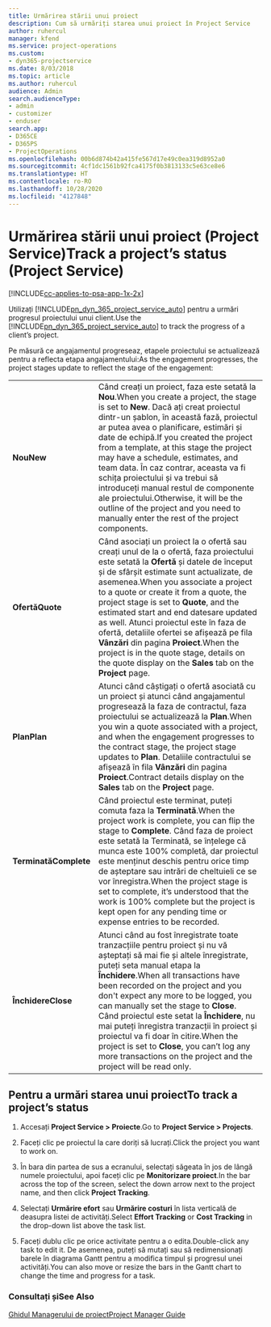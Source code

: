 ```yaml
---
title: Urmărirea stării unui proiect
description: Cum să urmăriți starea unui proiect în Project Service
author: ruhercul
manager: kfend
ms.service: project-operations
ms.custom:
- dyn365-projectservice
ms.date: 8/03/2018
ms.topic: article
ms.author: ruhercul
audience: Admin
search.audienceType:
- admin
- customizer
- enduser
search.app:
- D365CE
- D365PS
- ProjectOperations
ms.openlocfilehash: 00b6d874b42a415fe567d17e49c0ea319d8952a0
ms.sourcegitcommit: 4cf1dc1561b92fca4175f0b3813133c5e63ce8e6
ms.translationtype: HT
ms.contentlocale: ro-RO
ms.lasthandoff: 10/28/2020
ms.locfileid: "4127848"
---
```

# <a name="track-a-projects-status-project-service"></a><span data-ttu-id="7ac8d-103">Urmărirea stării unui proiect (Project Service)</span><span class="sxs-lookup"><span data-stu-id="7ac8d-103">Track a project’s status (Project Service)</span></span>

[!INCLUDE[cc-applies-to-psa-app-1x-2x](../includes/cc-applies-to-psa-app-1x-2x.md)]

<span data-ttu-id="7ac8d-104">Utilizați [!INCLUDE[pn_dyn_365_project_service_auto](../includes/pn-dyn-365-project-service-auto.md)] pentru a urmări progresul proiectului unui client.</span><span class="sxs-lookup"><span data-stu-id="7ac8d-104">Use the [!INCLUDE[pn_dyn_365_project_service_auto](../includes/pn-dyn-365-project-service-auto.md)] to track the progress of a client’s project.</span></span>  

<span data-ttu-id="7ac8d-105">Pe măsură ce angajamentul progreseaz, etapele proiectului se actualizează pentru a reflecta etapa angajamentului:</span><span class="sxs-lookup"><span data-stu-id="7ac8d-105">As the engagement progresses, the project stages update to reflect the stage of the engagement:</span></span>  


|              |                                                                                                                                                                                                                                                                                                  |
|--------------|--------------------------------------------------------------------------------------------------------------------------------------------------------------------------------------------------------------------------------------------------------------------------------------------------|
|   <span data-ttu-id="7ac8d-106">**Nou**</span><span class="sxs-lookup"><span data-stu-id="7ac8d-106">**New**</span></span>    | <span data-ttu-id="7ac8d-107">Când creați un proiect, faza este setată la **Nou**.</span><span class="sxs-lookup"><span data-stu-id="7ac8d-107">When you create a project, the stage is set to **New**.</span></span> <span data-ttu-id="7ac8d-108">Dacă ați creat proiectul dintr-un șablon, în această fază, proiectul ar putea avea o planificare, estimări și date de echipă.</span><span class="sxs-lookup"><span data-stu-id="7ac8d-108">If you created the project from a template, at this stage the project may have a schedule, estimates, and team data.</span></span> <span data-ttu-id="7ac8d-109">În caz contrar, aceasta va fi schița proiectului și va trebui să introduceți manual restul de componente ale proiectului.</span><span class="sxs-lookup"><span data-stu-id="7ac8d-109">Otherwise, it will be the outline of the project and you need to manually enter the rest of the project components.</span></span> |
|  <span data-ttu-id="7ac8d-110">**Ofertă**</span><span class="sxs-lookup"><span data-stu-id="7ac8d-110">**Quote**</span></span>   |      <span data-ttu-id="7ac8d-111">Când asociați un proiect la o ofertă sau creați unul de la o ofertă, faza proiectului este setată la **Ofertă** și datele de început și de sfârșit estimate sunt actualizate, de asemenea.</span><span class="sxs-lookup"><span data-stu-id="7ac8d-111">When you associate a project to a quote or create it from a quote, the project stage is set to **Quote**, and the estimated start and end datesare updated as well.</span></span> <span data-ttu-id="7ac8d-112">Atunci proiectul este în faza de ofertă, detaliile ofertei se afișează pe fila **Vânzări** din pagina **Proiect**.</span><span class="sxs-lookup"><span data-stu-id="7ac8d-112">When the project is in the quote stage, details on the quote display on the **Sales** tab on the **Project** page.</span></span>      |
|   <span data-ttu-id="7ac8d-113">**Plan**</span><span class="sxs-lookup"><span data-stu-id="7ac8d-113">**Plan**</span></span>   |                                     <span data-ttu-id="7ac8d-114">Atunci când câștigați o ofertă asociată cu un proiect și atunci când angajamentul progresează la faza de contractul, faza proiectului se actualizează la **Plan**.</span><span class="sxs-lookup"><span data-stu-id="7ac8d-114">When you win a quote associated with a project, and when the engagement progresses to the contract stage, the project stage updates to **Plan**.</span></span> <span data-ttu-id="7ac8d-115">Detaliile contractului se afișează în fila **Vânzări** din pagina **Proiect**.</span><span class="sxs-lookup"><span data-stu-id="7ac8d-115">Contract details display on the **Sales** tab on the **Project** page.</span></span>                                      |
| <span data-ttu-id="7ac8d-116">**Terminată**</span><span class="sxs-lookup"><span data-stu-id="7ac8d-116">**Complete**</span></span> |                    <span data-ttu-id="7ac8d-117">Când proiectul este terminat, puteți comuta faza la **Terminată**.</span><span class="sxs-lookup"><span data-stu-id="7ac8d-117">When the project work is complete, you can flip the stage to **Complete**.</span></span> <span data-ttu-id="7ac8d-118">Când faza de proiect este setată la Terminată, se înțelege că munca este 100% completă, dar proiectul este menținut deschis pentru orice timp de așteptare sau intrări de cheltuieli ce se vor înregistra.</span><span class="sxs-lookup"><span data-stu-id="7ac8d-118">When the project stage is set to complete, it’s understood that the work is 100% complete but the project is kept open for any pending time or expense entries to be recorded.</span></span>                     |
|  <span data-ttu-id="7ac8d-119">**Închidere**</span><span class="sxs-lookup"><span data-stu-id="7ac8d-119">**Close**</span></span>   |           <span data-ttu-id="7ac8d-120">Atunci când au fost înregistrate toate tranzacțiile pentru proiect și nu vă așteptați să mai fie și altele înregistrate, puteți seta manual etapa la **Închidere**.</span><span class="sxs-lookup"><span data-stu-id="7ac8d-120">When all transactions have been recorded on the project and you don't expect any more to be logged, you can manually set the stage to **Close**.</span></span> <span data-ttu-id="7ac8d-121">Când proiectul este setat la **Închidere**, nu mai puteți înregistra tranzacții în proiect și proiectul va fi doar în citire.</span><span class="sxs-lookup"><span data-stu-id="7ac8d-121">When the project is set to **Close**, you can’t log any more transactions on the project and the project will be read only.</span></span>           |

## <a name="to-track-a-projects-status"></a><span data-ttu-id="7ac8d-122">Pentru a urmări starea unui proiect</span><span class="sxs-lookup"><span data-stu-id="7ac8d-122">To track a project’s status</span></span>  

1.  <span data-ttu-id="7ac8d-123">Accesați **Project Service > Proiecte**.</span><span class="sxs-lookup"><span data-stu-id="7ac8d-123">Go to **Project Service > Projects**.</span></span>  

2.  <span data-ttu-id="7ac8d-124">Faceți clic pe proiectul la care doriți să lucrați.</span><span class="sxs-lookup"><span data-stu-id="7ac8d-124">Click the project you want to work on.</span></span>  

3.  <span data-ttu-id="7ac8d-125">În bara din partea de sus a ecranului, selectați săgeata în jos de lângă numele proiectului, apoi faceți clic pe **Monitorizare proiect**.</span><span class="sxs-lookup"><span data-stu-id="7ac8d-125">In the bar across the top of the screen, select the down arrow next to the project name, and then click **Project Tracking**.</span></span>  

4.  <span data-ttu-id="7ac8d-126">Selectați **Urmărire efort** sau **Urmărire costuri** în lista verticală de deasupra listei de activități.</span><span class="sxs-lookup"><span data-stu-id="7ac8d-126">Select **Effort Tracking** or **Cost Tracking** in the drop-down list above the task list.</span></span>  

5.  <span data-ttu-id="7ac8d-127">Faceți dublu clic pe orice activitate pentru a o edita.</span><span class="sxs-lookup"><span data-stu-id="7ac8d-127">Double-click any task to edit it.</span></span> <span data-ttu-id="7ac8d-128">De asemenea, puteți să mutați sau să redimensionați barele în diagrama Gantt pentru a modifica timpul și progresul unei activități.</span><span class="sxs-lookup"><span data-stu-id="7ac8d-128">You can also move or resize the bars in the Gantt chart to change the time and progress for a task.</span></span>  

### <a name="see-also"></a><span data-ttu-id="7ac8d-129">Consultați și</span><span class="sxs-lookup"><span data-stu-id="7ac8d-129">See Also</span></span>  
 [<span data-ttu-id="7ac8d-130">Ghidul Managerului de proiect</span><span class="sxs-lookup"><span data-stu-id="7ac8d-130">Project Manager Guide</span></span>](../psa/project-manager-guide.md)

